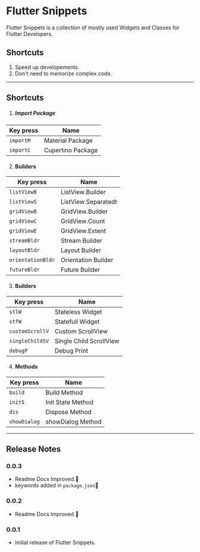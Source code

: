 <!-- @format -->

# Flutter Snippets

Flutter Snippets is a collection of mostly used Widgets and Classes for Flutter Developers.

## Shortcuts

1. Speed up developements.
2. Don't need to memorize complex code.

---

## Shortcuts

1. ##### Import Package

| Key press | Name              |
| --------- | ----------------- |
| `importM` | Material Package  |
| `importC` | Cupertino Package |

2. #### Builders

| Key press         | Name                |
| ----------------- | ------------------- |
| `listViewB`       | ListView.Builder    |
| `listViewS`       | ListView.Separatedt |
| `gridViewB`       | GridView.Builder    |
| `gridViewC`       | GridView.Count      |
| `gridViewE`       | GridView.Extent     |
| `streamBldr`      | Stream Builder      |
| `layoutBldr`      | Layout Builder      |
| `orientationBldr` | Orientation Builder |
| `futureBldr`      | Future Builder      |

3. #### Builders

| Key press       | Name                    |
| --------------- | ----------------------- |
| `stlW`          | Stateless Widget        |
| `stfW`          | Statefull Widget        |
| `customScrollV` | Custom ScrollView       |
| `singleChildSV` | Single Child ScrollView |
| `debugP`        | Debug Print             |

4. #### Methods

| Key press    | Name              |
| ------------ | ----------------- |
| `build`      | Build Method      |
| `initS`      | Init State Method |
| `dis`        | Dispose Method    |
| `showDialog` | showDialog Method |

---

## Release Notes

### 0.0.3

- Readme Docs Improved.🐛
- keywords added in `package.json`🚀
### 0.0.2

- Readme Docs Improved.🐛
### 0.0.1

- Initial release of Flutter Snippets.
